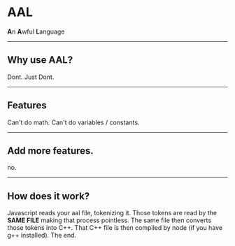 # AAL
**A**n **A**wful **L**anguage

---
## Why use AAL?
Dont. Just Dont.

---
## Features
Can't do math.
Can't do variables / constants.

---
## Add more features.
no.

---
## How does it work?
Javascript reads your aal file, tokenizing it.
Those tokens are read by the **SAME FILE** making that process pointless.
The same file then converts those tokens into C++.
That C++ file is then compiled by node (if you have g++ installed).
The end.
